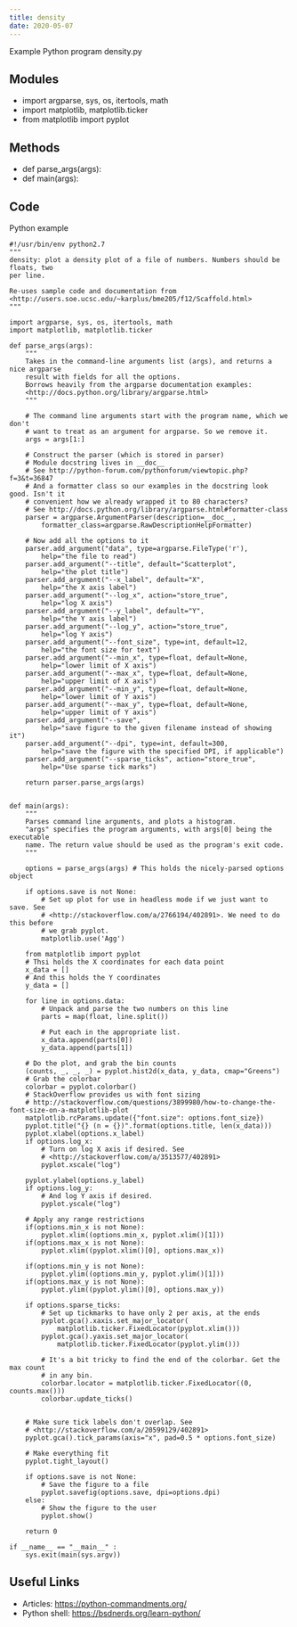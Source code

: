 ```yaml
---
title: density
date: 2020-05-07
---
```

Example Python program density.py

## Modules

* import argparse, sys, os, itertools, math
* import matplotlib, matplotlib.ticker
* from matplotlib import pyplot

## Methods

* def parse_args(args):
* def main(args):

## Code

Python example

    #!/usr/bin/env python2.7
    """
    density: plot a density plot of a file of numbers. Numbers should be floats, two
    per line.
    
    Re-uses sample code and documentation from 
    <http://users.soe.ucsc.edu/~karplus/bme205/f12/Scaffold.html>
    """
    
    import argparse, sys, os, itertools, math
    import matplotlib, matplotlib.ticker
    
    def parse_args(args):
        """
        Takes in the command-line arguments list (args), and returns a nice argparse
        result with fields for all the options.
        Borrows heavily from the argparse documentation examples:
        <http://docs.python.org/library/argparse.html>
        """
        
        # The command line arguments start with the program name, which we don't
        # want to treat as an argument for argparse. So we remove it.
        args = args[1:]
        
        # Construct the parser (which is stored in parser)
        # Module docstring lives in __doc__
        # See http://python-forum.com/pythonforum/viewtopic.php?f=3&t=36847
        # And a formatter class so our examples in the docstring look good. Isn't it
        # convenient how we already wrapped it to 80 characters?
        # See http://docs.python.org/library/argparse.html#formatter-class
        parser = argparse.ArgumentParser(description=__doc__, 
            formatter_class=argparse.RawDescriptionHelpFormatter)
        
        # Now add all the options to it
        parser.add_argument("data", type=argparse.FileType('r'),
            help="the file to read")
        parser.add_argument("--title", default="Scatterplot",
            help="the plot title")
        parser.add_argument("--x_label", default="X",
            help="the X axis label")
        parser.add_argument("--log_x", action="store_true",
            help="log X axis")
        parser.add_argument("--y_label", default="Y",
            help="the Y axis label")
        parser.add_argument("--log_y", action="store_true",
            help="log Y axis")
        parser.add_argument("--font_size", type=int, default=12,
            help="the font size for text")
        parser.add_argument("--min_x", type=float, default=None,
            help="lower limit of X axis")
        parser.add_argument("--max_x", type=float, default=None,
            help="upper limit of X axis")
        parser.add_argument("--min_y", type=float, default=None,
            help="lower limit of Y axis")
        parser.add_argument("--max_y", type=float, default=None,
            help="upper limit of Y axis")
        parser.add_argument("--save",
            help="save figure to the given filename instead of showing it")
        parser.add_argument("--dpi", type=int, default=300,
            help="save the figure with the specified DPI, if applicable")
        parser.add_argument("--sparse_ticks", action="store_true",
            help="Use sparse tick marks")
            
        return parser.parse_args(args)
        
    
    def main(args):
        """
        Parses command line arguments, and plots a histogram.
        "args" specifies the program arguments, with args[0] being the executable
        name. The return value should be used as the program's exit code.
        """
        
        options = parse_args(args) # This holds the nicely-parsed options object
        
        if options.save is not None:
            # Set up plot for use in headless mode if we just want to save. See
            # <http://stackoverflow.com/a/2766194/402891>. We need to do this before
            # we grab pyplot.
            matplotlib.use('Agg')
            
        from matplotlib import pyplot
        # Thsi holds the X coordinates for each data point
        x_data = []
        # And this holds the Y coordinates
        y_data = []
        
        for line in options.data:
            # Unpack and parse the two numbers on this line
            parts = map(float, line.split())
            
            # Put each in the appropriate list.
            x_data.append(parts[0])
            y_data.append(parts[1])
        
        # Do the plot, and grab the bin counts
        (counts, _, _, _) = pyplot.hist2d(x_data, y_data, cmap="Greens")
        # Grab the colorbar
        colorbar = pyplot.colorbar()
        # StackOverflow provides us with font sizing
        # http://stackoverflow.com/questions/3899980/how-to-change-the-font-size-on-a-matplotlib-plot
        matplotlib.rcParams.update({"font.size": options.font_size})
        pyplot.title("{} (n = {})".format(options.title, len(x_data)))
        pyplot.xlabel(options.x_label)
        if options.log_x:
            # Turn on log X axis if desired. See
            # <http://stackoverflow.com/a/3513577/402891>
            pyplot.xscale("log")
        
        pyplot.ylabel(options.y_label)
        if options.log_y:
            # And log Y axis if desired.
            pyplot.yscale("log")
        
        # Apply any range restrictions
        if(options.min_x is not None):
            pyplot.xlim((options.min_x, pyplot.xlim()[1]))    
        if(options.max_x is not None):
            pyplot.xlim((pyplot.xlim()[0], options.max_x))
            
        if(options.min_y is not None):
            pyplot.ylim((options.min_y, pyplot.ylim()[1]))    
        if(options.max_y is not None):
            pyplot.ylim((pyplot.ylim()[0], options.max_y))
            
        if options.sparse_ticks:
            # Set up tickmarks to have only 2 per axis, at the ends
            pyplot.gca().xaxis.set_major_locator(
                matplotlib.ticker.FixedLocator(pyplot.xlim()))
            pyplot.gca().yaxis.set_major_locator(
                matplotlib.ticker.FixedLocator(pyplot.ylim()))
                
            # It's a bit tricky to find the end of the colorbar. Get the max count
            # in any bin.
            colorbar.locator = matplotlib.ticker.FixedLocator((0, counts.max()))
            colorbar.update_ticks()
            
        
        # Make sure tick labels don't overlap. See
        # <http://stackoverflow.com/a/20599129/402891>
        pyplot.gca().tick_params(axis="x", pad=0.5 * options.font_size)
        
        # Make everything fit
        pyplot.tight_layout()
        
        if options.save is not None:
            # Save the figure to a file
            pyplot.savefig(options.save, dpi=options.dpi)
        else:
            # Show the figure to the user
            pyplot.show()
            
        return 0
    
    if __name__ == "__main__" :
        sys.exit(main(sys.argv))

## Useful Links

- Articles: https://python-commandments.org/
- Python shell: https://bsdnerds.org/learn-python/
